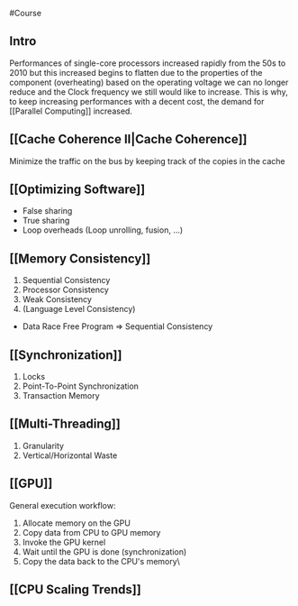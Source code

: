 #Course 

## Intro
Performances of single-core processors increased rapidly from the 50s to 2010 but this increased begins to flatten due to the properties of the component (overheating) based on the operating voltage we can no longer reduce and the Clock frequency we still would like to increase. This is why, to keep increasing performances with a decent cost, the demand for [[Parallel Computing]] increased.

## [[Cache Coherence II|Cache Coherence]]
Minimize the traffic on the bus by keeping track of the copies in the cache

## [[Optimizing Software]]
- False sharing
- True sharing
- Loop overheads (Loop unrolling, fusion, ...)

## [[Memory Consistency]]
1. Sequential Consistency
2. Processor Consistency
3. Weak Consistency 
4. (Language Level Consistency)
- Data Race Free Program => Sequential Consistency

## [[Synchronization]]
1. Locks
2. Point-To-Point Synchronization
3. Transaction Memory

## [[Multi-Threading]]
1. Granularity
2. Vertical/Horizontal Waste

## [[GPU]]
General execution workflow:
1. Allocate memory on the GPU
2. Copy data from CPU to GPU memory
3. Invoke the GPU kernel
4. Wait until the GPU is done (synchronization)
5. Copy the data back to the CPU's memory\

## [[CPU Scaling Trends]]